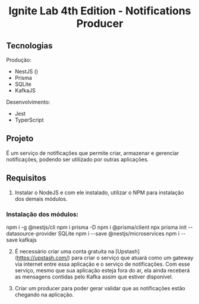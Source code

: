 <h1 align="center">Ignite Lab 4th Edition - Notifications Producer</h1>

<p align="center">

</p>

## Tecnologias

Produção:
- NestJS ()
- Prisma
- SQLite
- KafkaJS

Desenvolvimento:
- Jest
- TyperScript

## Projeto
É um serviço de notificações que permite criar, armazenar e gerenciar notificações, podendo ser utilizado por outras aplicações.

## Requisitos
1. Instalar o NodeJS e com ele instalado, utilizar o NPM para instalação dos demais módulos.

### Instalação dos módulos:
npm i -g @nestjs/cli
npm i prisma -D
npm i @prisma/client
npx prisma init --datasource-provider SQLite
npm i --save @nestjs/microservices
npm i --save kafkajs

2. É necessário criar uma conta gratuita na [Upstash] (https://upstash.com/) para criar o serviço que atuará como um gateway via internet entre essa aplicação e o serviço de notificações.
Com esse serviço, mesmo que sua aplicação esteja fora do ar, ela ainda receberá as mensagens contidas pelo Kafka assim que estiver disponível.

3. Criar um producer para poder gerar validar que as notificações estão chegando na aplicação.